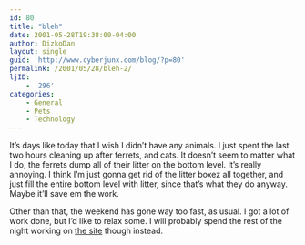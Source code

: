 ```yaml
---
id: 80
title: "bleh"
date: 2001-05-28T19:38:00-04:00
author: DizkoDan
layout: single
guid: 'http://www.cyberjunx.com/blog/?p=80'
permalink: /2001/05/28/bleh-2/
ljID:
    - '296'
categories:
    - General
    - Pets
    - Technology
---
```


It’s days like today that I wish I didn’t have any animals. I just spent the last two hours cleaning up after ferrets, and cats. It doesn’t seem to matter what I do, the ferrets dump all of their litter on the bottom level. It’s really annoying. I think I’m just gonna get rid of the litter boxez all together, and just fill the entire bottom level with litter, since that’s what they do anyway. Maybe it’ll save em the work.

Other than that, the weekend has gone way too fast, as usual. I got a lot of work done, but I’d like to relax some. I will probably spend the rest of the night working on [the site](http://www.serve-you.net) though instead.